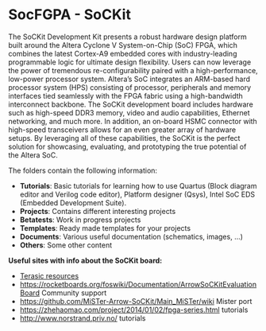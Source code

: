 # SocFGPA - SoCKit

The SoCKit Development Kit presents a robust hardware design platform built around the Altera Cyclone V System-on-Chip (SoC) FPGA, which combines the latest Cortex-A9 embedded cores with industry-leading programmable logic for ultimate design flexibility. Users can now leverage the power of tremendous re-configurability paired with a high-performance, low-power processor system. Altera’s SoC integrates an ARM-based hard processor system (HPS) consisting of processor, peripherals and memory interfaces tied seamlessly with the FPGA fabric using a high-bandwidth interconnect backbone. The SoCKit development board includes hardware such as high-speed DDR3 memory, video and audio capabilities, Ethernet networking, and much more. In addition, an on-board HSMC connector with high-speed transceivers allows for an even greater array of hardware setups. By leveraging all of these capabilities, the SoCKit is the perfect solution for showcasing, evaluating, and prototyping the true potential of the Altera SoC.

The folders contain the following information:

* **Tutorials**: Basic tutorials for learning how to use Quartus (Block diagram editor and Verilog code editor), Platform designer (Qsys), Intel SoC EDS (Embedded Development Suite).
* **Projects**: Contains different interesting projects
* **Betatests**: Work in progress projects
* **Templates**: Ready made templates for your projects
* **Documents**: Various useful documentation (schematics, images, ...)
* **Others**: Some other content 

**Useful sites with info about the SoCKit board:**

* [Terasic resources](https://www.terasic.com.tw/cgi-bin/page/archive.pl?Language=English&CategoryNo=167&No=816&PartNo=4)
* https://rocketboards.org/foswiki/Documentation/ArrowSoCKitEvaluationBoard Community support
* https://github.com/MiSTer-Arrow-SoCKit/Main_MiSTer/wiki  Mister port
* https://zhehaomao.com/project/2014/01/02/fpga-series.html  tutorials
* http://www.norstrand.priv.no/ tutorials